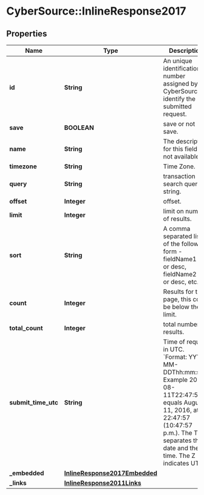 # CyberSource::InlineResponse2017

## Properties
Name | Type | Description | Notes
------------ | ------------- | ------------- | -------------
**id** | **String** | An unique identification number assigned by CyberSource to identify the submitted request. | [optional] 
**save** | **BOOLEAN** | save or not save. | [optional] 
**name** | **String** | The description for this field is not available.  | [optional] 
**timezone** | **String** | Time Zone. | [optional] 
**query** | **String** | transaction search query string. | [optional] 
**offset** | **Integer** | offset. | [optional] 
**limit** | **Integer** | limit on number of results. | [optional] 
**sort** | **String** | A comma separated list of the following form - fieldName1 asc or desc, fieldName2 asc or desc, etc. | [optional] 
**count** | **Integer** | Results for this page, this could be below the limit. | [optional] 
**total_count** | **Integer** | total number of results. | [optional] 
**submit_time_utc** | **String** | Time of request in UTC. &#x60;Format: YYYY-MM-DDThh:mm:ssZ&#x60;  Example 2016-08-11T22:47:57Z equals August 11, 2016, at 22:47:57 (10:47:57 p.m.). The T separates the date and the time. The Z indicates UTC.  | [optional] 
**_embedded** | [**InlineResponse2017Embedded**](InlineResponse2017Embedded.md) |  | [optional] 
**_links** | [**InlineResponse2011Links**](InlineResponse2011Links.md) |  | [optional] 


